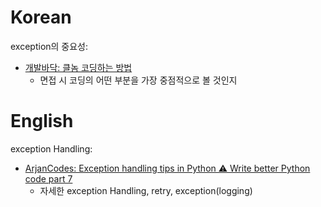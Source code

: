 # Korean
exception의 중요성: 
- [개발바닥: 클놈 코딩하는 방법](https://youtu.be/PEGPnZ_nEjU)
    - 면접 시 코딩의 어떤 부분을 가장 중점적으로 볼 것인지


# English

exception Handling:
- [ArjanCodes: Exception handling tips in Python ⚠ Write better Python code part 7](https://youtu.be/ZsvftkbbrR0)
    - 자세한 exception Handling, retry, exception(logging)

